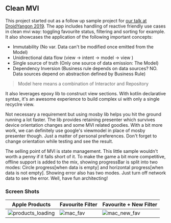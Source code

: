 ## Clean MVI
This project started out as a follow up sample project for [our talk at DroidYangon 2019](https://speakerdeck.com/khunzohn/separate-your-concerns-with-clean-mvi). The app includes
handling of reactive friendly use cases in clean mvi way: toggling favourite status, filtering and sorting for example. 
It also showcases the application of the following important concepts:

* Immutability (No var. Data can't be modified once emitted from the Model)
* Unidirectional data flow (view -> intent -> model -> view )
* Single source of truth (Only one source of data emission: The Model)
* Dependency Inversion (Business rule depends on data sources? NO. Data sources depend on abstraction defined by Business Rule)

> Model here means a combination of Interactor and Repository

It also leverages epoxy lib to construct view sections. With kotlin declarative syntax, it's an awesome 
experience to build complex ui with only a single recyclre view.

Not necessary a requirement but using mosby lib helps you hit the ground running a lot faster.
The lib provides retaining presenter which survives device orientation changes and some MVI related goodies.
With a bit more work, we can definitely use google's viewmodel in place of mosby presenter though. Just a matter of personal 
preferences. Don't forget to change orientation while testing and see the result.

The selling point of MVI is state management. This little sample wouldn't worth a penny if it falls short of it. To make the game 
a bit more competitive, offline support is added to the mix, showing progressBar is split into two modes: 
Circle progress[when data is empty] and horizontal progress[when data is not empty]. Showing error also has two modes. 
Just turn off network data to see the error. Well, have fun architecting!

### Screen Shots
Apple Products | Favourite Filter | Favourite + New Filter
----------------------------------|---------------------|--------------------------
![products_loading](https://user-images.githubusercontent.com/9302746/61556580-25534880-aa88-11e9-9f92-e8486bb16ee1.png) | ![mac_fav](https://user-images.githubusercontent.com/9302746/61556531-03f25c80-aa88-11e9-8784-0114392ae626.png) | ![mac_new_fav](https://user-images.githubusercontent.com/9302746/61556539-09e83d80-aa88-11e9-8ba2-502c9671c84e.png)
